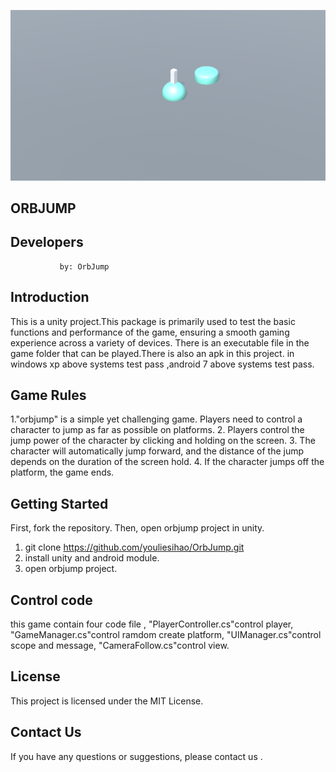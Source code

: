 ![Image text](picture/orbjump.png)
## ORBJUMP

## Developers
               by: OrbJump

## Introduction
This is a unity project.This package is primarily used to test the basic functions and performance of the game, ensuring a smooth gaming experience across a variety of devices. There is an executable file in the game folder that can be played.There is also an apk in this project.
in windows xp above systems test pass ,android 7 above systems test pass.

## Game Rules
1."orbjump" is a simple yet challenging game. Players need to control a character to jump as far as possible on platforms.
2. Players control the jump power of the character by clicking and holding on the screen.
3. The character will automatically jump forward, and the distance of the jump depends on the duration of the screen hold.
4. If the character jumps off the platform, the game ends.

## Getting Started
  First, fork the repository. Then, open orbjump project in unity.
1. git clone https://github.com/youliesihao/OrbJump.git
2. install unity and android module.
3. open orbjump project.
## Control code 
 this game contain four code file ,
 "PlayerController.cs"control player,
 "GameManager.cs"control ramdom create platform,
 "UIManager.cs"control scope and  message,
 "CameraFollow.cs"control view.
## License

This project is licensed under the MIT License.

## Contact Us

If you have any questions or suggestions, please contact us .

